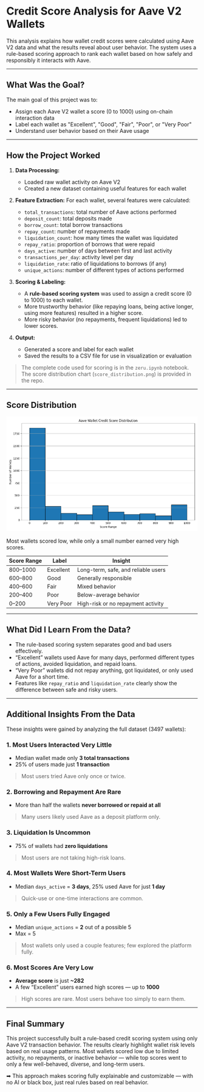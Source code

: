 # Credit Score Analysis for Aave V2 Wallets

This analysis explains how wallet credit scores were calculated using Aave V2 data and what the results reveal about user behavior. The system uses a rule-based scoring approach to rank each wallet based on how safely and responsibly it interacts with Aave.

---

## What Was the Goal?

The main goal of this project was to:
- Assign each Aave V2 wallet a score (0 to 1000) using on-chain interaction data
- Label each wallet as "Excellent", "Good", "Fair", "Poor", or "Very Poor"
- Understand user behavior based on their Aave usage

---

## How the Project Worked

1. **Data Processing:**
   - Loaded raw wallet activity on Aave V2
   - Created a new dataset containing useful features for each wallet

2. **Feature Extraction:**
   For each wallet, several features were calculated:
   - `total_transactions`: total number of Aave actions performed
   - `deposit_count`: total deposits made
   - `borrow_count`: total borrow transactions
   - `repay_count`: number of repayments made
   - `liquidation_count`: how many times the wallet was liquidated
   - `repay_ratio`: proportion of borrows that were repaid
   - `days_active`: number of days between first and last activity
   - `transactions_per_day`: activity level per day
   - `liquidation_rate`: ratio of liquidations to borrows (if any)
   - `unique_actions`: number of different types of actions performed

3. **Scoring & Labeling:**
   - A **rule-based scoring system** was used to assign a credit score (0 to 1000) to each wallet.
   - More trustworthy behavior (like repaying loans, being active longer, using more features) resulted in a higher score.
   - More risky behavior (no repayments, frequent liquidations) led to lower scores.

4. **Output:**
   - Generated a score and label for each wallet
   - Saved the results to a CSV file for use in visualization or evaluation

>  The complete code used for scoring is in the `zeru.ipynb` notebook.
>  The score distribution chart (`score_distribution.png`) is provided in the repo.

---

## Score Distribution

![Score Distribution](score_distribution.png)

Most wallets scored low, while only a small number earned very high scores.

| Score Range | Label        | Insight                             |
|-------------|--------------|--------------------------------------|
| 800–1000    | Excellent     | Long-term, safe, and reliable users |
| 600–800     | Good          | Generally responsible               |
| 400–600     | Fair          | Mixed behavior                      |
| 200–400     | Poor          | Below-average behavior              |
| 0–200       | Very Poor     | High-risk or no repayment activity  |

---

## What Did I Learn From the Data?

- The rule-based scoring system separates good and bad users effectively.
- “Excellent” wallets used Aave for many days, performed different types of actions, avoided liquidation, and repaid loans.
- “Very Poor” wallets did not repay anything, got liquidated, or only used Aave for a short time.
- Features like `repay_ratio` and `liquidation_rate` clearly show the difference between safe and risky users.

---

## Additional Insights From the Data

These insights were gained by analyzing the full dataset (3497 wallets):

### 1. Most Users Interacted Very Little
- Median wallet made only **3 total transactions**
- 25% of users made just **1 transaction**
>  Most users tried Aave only once or twice.

### 2. Borrowing and Repayment Are Rare
- More than half the wallets **never borrowed or repaid at all**
>  Many users likely used Aave as a deposit platform only.

### 3. Liquidation Is Uncommon
- 75% of wallets had **zero liquidations**
>  Most users are not taking high-risk loans.

### 4. Most Wallets Were Short-Term Users
- Median `days_active` = **3 days**, 25% used Aave for just **1 day**
>  Quick-use or one-time interactions are common.

### 5. Only a Few Users Fully Engaged
- Median `unique_actions` = **2** out of a possible 5  
- Max = 5  
>  Most wallets only used a couple features; few explored the platform fully.

### 6. Most Scores Are Very Low
- **Average score** is just **~282**  
- A few “Excellent” users earned high scores — up to **1000**
>  High scores are rare. Most users behave too simply to earn them.

---

## Final Summary

This project successfully built a rule-based credit scoring system using only Aave V2 transaction behavior. The results clearly highlight wallet risk levels based on real usage patterns. Most wallets scored low due to limited activity, no repayments, or inactive behavior — while top scores went to only a few well-behaved, diverse, and long-term users.

➡ This approach makes scoring fully explainable and customizable — with no AI or black box, just real rules based on real behavior.

